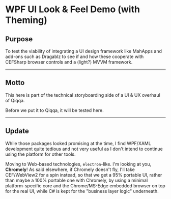 ﻿# WPF UI Look  & Feel Demo (with Theming)

## Purpose

To test the viability of integrating a UI design framework like MahApps and add-ons such as Dragablz to see 
if and how these cooperate with CEFSharp browser controls and a (light?) MVVM framework.



---

## Motto

This here is part of the technical storyboarding side of a UI & UX overhaul of Qiqqa.

Before we put it to Qiqqa, it will be tested here.



---

## Update

While those packages looked promising at the time, I find WPF/XAML development quite tedious and not very useful as I don't intend to continue using the platform for other tools.

Moving to Web-based technologies, `electron`-like. I'm looking at you, **Chromely**! As said elsewhere, if Chromely doesn't fly, I'll take CEF/WebView2 for a spin instead, so that we get a 95% portable UI, rather than maybe a 100% portable one with Chromely, by using a minimal platform-specific core and the Chrome/MS-Edge embedded browser on top for the real UI, while C# is kept for the "business layer logic" underneath.
